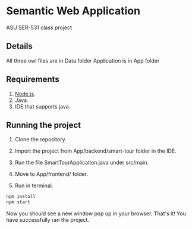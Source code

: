 # Semantic Web Application

ASU SER-531 class project

## Details

All three owl files are in Data folder
Application is in App folder

## Requirements
1. [Node.js](https://nodejs.org/en/).
2. Java. 
3. IDE that supports java.

## Running the project

1. Clone the repository.
2. Import the project from App/backend/smart-tour folder in the IDE.
3. Run the file SmartTourApplication.java under src/main.

4. Move to App/frontend/ folder.
5. Run in terminal.
```bash
npm install
npm start
```

Now you should see a new window pop up in your browser. That's it! You have successfully ran the project.
